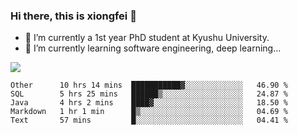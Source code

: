 ### Hi there, this is xiongfei 👋


- 🔭 I’m currently a 1st year PhD student at Kyushu University.
- 🌱 I’m currently learning software engineering, deep learning...

<!--
**Toma62299781/Toma62299781** is a ✨ _special_ ✨ repository because its `README.md` (this file) appears on your GitHub profile.
Here are some ideas to get you started:
-->

![](https://github-readme-stats.vercel.app/api?username=Toma62299781)

<!--START_SECTION:waka-->
```text
Other      10 hrs 14 mins  ███████████▓░░░░░░░░░░░░░   46.90 % 
SQL        5 hrs 25 mins   ██████▒░░░░░░░░░░░░░░░░░░   24.87 % 
Java       4 hrs 2 mins    ████▓░░░░░░░░░░░░░░░░░░░░   18.50 % 
Markdown   1 hr 1 min      █▒░░░░░░░░░░░░░░░░░░░░░░░   04.69 % 
Text       57 mins         █░░░░░░░░░░░░░░░░░░░░░░░░   04.41 % 
```
<!--END_SECTION:waka-->


